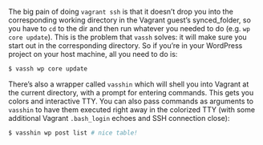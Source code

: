 The big pain of doing `vagrant ssh` is that it doesn’t drop you into the corresponding working directory in the Vagrant guest’s synced_folder, so you have to `cd` to the dir and then run whatever you needed to do (e.g. `wp core update`). This is the problem that `vassh` solves: it will make sure you start out in the corresponding directory. So if you’re in your WordPress project on your host machine, all you need to do is:

```sh
$ vassh wp core update
```

There’s also a wrapper called `vasshin` which will shell you into Vagrant at the current directory, with a prompt for entering commands. This gets you colors and interactive TTY. You can also pass commands as arguments to `vasshin` to have them executed right away in the colorized TTY (with some additional Vagrant `.bash_login` echoes and SSH connection close):

```sh
$ vasshin wp post list # nice table!
```